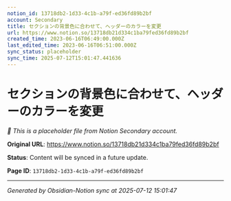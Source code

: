 ```yaml
---
notion_id: 13718db2-1d33-4c1b-a79f-ed36fd89b2bf
account: Secondary
title: セクションの背景色に合わせて、ヘッダーのカラーを変更
url: https://www.notion.so/13718db21d334c1ba79fed36fd89b2bf
created_time: 2023-06-16T06:49:00.000Z
last_edited_time: 2023-06-16T06:51:00.000Z
sync_status: placeholder
sync_time: 2025-07-12T15:01:47.441636
---
```


# セクションの背景色に合わせて、ヘッダーのカラーを変更

*🔄 This is a placeholder file from Notion Secondary account.*

**Original URL**: https://www.notion.so/13718db21d334c1ba79fed36fd89b2bf

**Status**: Content will be synced in a future update.

**Page ID**: `13718db2-1d33-4c1b-a79f-ed36fd89b2bf`

---

*Generated by Obsidian-Notion sync at 2025-07-12 15:01:47*
